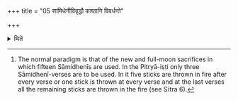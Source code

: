 +++
title = "05 सामिधेनीविवृद्धौ काष्ठानि विवर्धन्ते"

+++

<details><summary>थिते</summary>

5. If the Sāmidhenī-verses are increased, the fuel-sticks also increase; when they are reduced the fuel-sticks remain so many as in the normal paradigm.[^1]  

[^1]: The normal paradigm is that of the new and full-moon sacrifices in which fifteen Sāmidhenīs are used. In the Pitryā-iṣṭi only three Sāmidhenī-verses are to be used. In it five sticks are thrown in fire after every verse or one stick is thrown at every verse and at the last verses all the remaining sticks are thrown in the fire (see Sītra 6).
</details>
